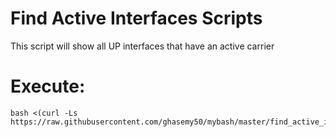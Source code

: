 # Find Active Interfaces Scripts

This script will show all UP interfaces that have an active carrier

# Execute:
```
bash <(curl -Ls https://raw.githubusercontent.com/ghasemy50/mybash/master/find_active_interfaces/main.sh)
```
